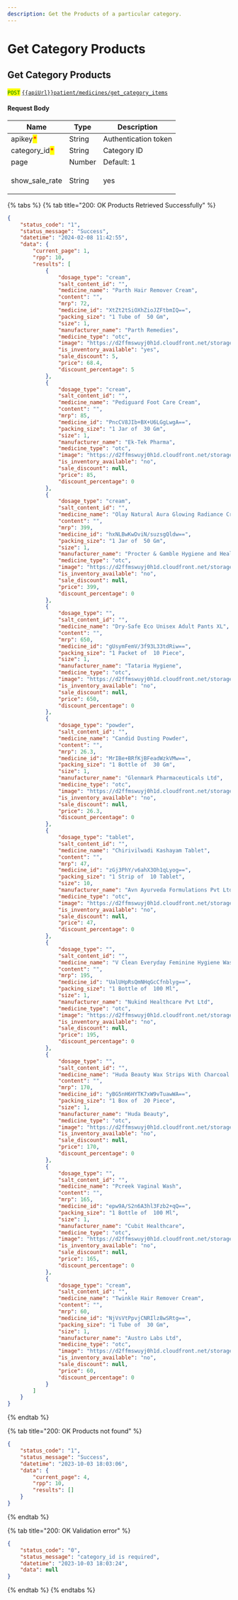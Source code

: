 ```yaml
---
description: Get the Products of a particular category.
---
```


# Get Category Products

## Get Category Products

<mark style="color:green;">`POST`</mark>  [`{{apiUrl}}patient/medicines/get_category_items`](https://api.evitalrx.in/v1/patient/medicines/get_category_items)

#### Request Body

| Name                                           | Type   | Description                                                                                                                                 |
| ---------------------------------------------- | ------ | ------------------------------------------------------------------------------------------------------------------------------------------- |
| apikey<mark style="color:red;">\*</mark>       | String | Authentication token                                                                                                                        |
| category\_id<mark style="color:red;">\*</mark> | String | Category ID                                                                                                                                 |
| page                                           | Number | Default: 1                                                                                                                                  |
| show\_sale\_rate                               | String | <p>yes | no</p><p></p><p>Show the product at discounted rate in price attribute, where price = MRP - Discount.</p><p></p><p>Default: no</p> |

{% tabs %}
{% tab title="200: OK Products Retrieved Successfully" %}
```json
{
    "status_code": "1",
    "status_message": "Success",
    "datetime": "2024-02-08 11:42:55",
    "data": {
        "current_page": 1,
        "rpp": 10,
        "results": [
            {
                "dosage_type": "cream",
                "salt_content_id": "",
                "medicine_name": "Parth Hair Remover Cream",
                "content": "",
                "mrp": 72,
                "medicine_id": "XtZt2tSiOXhZioJZFtbmIQ==",
                "packing_size": "1 Tube of  50 Gm",
                "size": 1,
                "manufacturer_name": "Parth Remedies",
                "medicine_type": "otc",
                "image": "https://d2ffmswuyj0h1d.cloudfront.net/storage/medicines/627b4e20dfae2.jpg",
                "is_inventory_available": "yes",
                "sale_discount": 5,
                "price": 68.4,
                "discount_percentage": 5
            },
            {
                "dosage_type": "cream",
                "salt_content_id": "",
                "medicine_name": "Pediguard Foot Care Cream",
                "content": "",
                "mrp": 85,
                "medicine_id": "PncCV8JIb+BX+U6LGgLwgA==",
                "packing_size": "1 Jar of  30 Gm",
                "size": 1,
                "manufacturer_name": "Ek-Tek Pharma",
                "medicine_type": "otc",
                "image": "https://d2ffmswuyj0h1d.cloudfront.net/storage/medicines/621c9cdeaea85.jpg",
                "is_inventory_available": "no",
                "sale_discount": null,
                "price": 85,
                "discount_percentage": 0
            },
            {
                "dosage_type": "cream",
                "salt_content_id": "",
                "medicine_name": "Olay Natural Aura Glowing Radiance Cream SPF 15",
                "content": "",
                "mrp": 399,
                "medicine_id": "hxNLBwKwDviN/suzsgQldw==",
                "packing_size": "1 Jar of  50 Gm",
                "size": 1,
                "manufacturer_name": "Procter & Gamble Hygiene and Health Care Ltd",
                "medicine_type": "otc",
                "image": "https://d2ffmswuyj0h1d.cloudfront.net/storage/medicines/62186bdce0538.jpg",
                "is_inventory_available": "no",
                "sale_discount": null,
                "price": 399,
                "discount_percentage": 0
            },
            {
                "dosage_type": "",
                "salt_content_id": "",
                "medicine_name": "Dry-Safe Eco Unisex Adult Pants XL",
                "content": "",
                "mrp": 650,
                "medicine_id": "gUsymFemV/3f93L33tdRiw==",
                "packing_size": "1 Packet of  10 Piece",
                "size": 1,
                "manufacturer_name": "Tataria Hygiene",
                "medicine_type": "otc",
                "image": "https://d2ffmswuyj0h1d.cloudfront.net/storage/medicines/6218847788a13.jpg",
                "is_inventory_available": "no",
                "sale_discount": null,
                "price": 650,
                "discount_percentage": 0
            },
            {
                "dosage_type": "powder",
                "salt_content_id": "",
                "medicine_name": "Candid Dusting Powder",
                "content": "",
                "mrp": 26.3,
                "medicine_id": "MrIBe+BRfKjBFeadWzkVMw==",
                "packing_size": "1 Bottle of  30 Gm",
                "size": 1,
                "manufacturer_name": "Glenmark Pharmaceuticals Ltd",
                "medicine_type": "otc",
                "image": "https://d2ffmswuyj0h1d.cloudfront.net/storage/medicines/62395c80da364.jpg",
                "is_inventory_available": "no",
                "sale_discount": null,
                "price": 26.3,
                "discount_percentage": 0
            },
            {
                "dosage_type": "tablet",
                "salt_content_id": "",
                "medicine_name": "Chirivilwadi Kashayam Tablet",
                "content": "",
                "mrp": 47,
                "medicine_id": "zGj3PhY/v6ahX3Oh1qLyog==",
                "packing_size": "1 Strip of  10 Tablet",
                "size": 10,
                "manufacturer_name": "Avn Ayurveda Formulations Pvt Ltd",
                "medicine_type": "otc",
                "image": "https://d2ffmswuyj0h1d.cloudfront.net/storage/medicines/6242dbcd22746.jpg",
                "is_inventory_available": "no",
                "sale_discount": null,
                "price": 47,
                "discount_percentage": 0
            },
            {
                "dosage_type": "",
                "salt_content_id": "",
                "medicine_name": "V Clean Everyday Feminine Hygiene Wash",
                "content": "",
                "mrp": 195,
                "medicine_id": "UalUHpRsQmNHqGcCfnblyg==",
                "packing_size": "1 Bottle of  100 Ml",
                "size": 1,
                "manufacturer_name": "Nukind Healthcare Pvt Ltd",
                "medicine_type": "otc",
                "image": "https://d2ffmswuyj0h1d.cloudfront.net/storage/medicines/622ef1d048b2a.jpg",
                "is_inventory_available": "no",
                "sale_discount": null,
                "price": 195,
                "discount_percentage": 0
            },
            {
                "dosage_type": "",
                "salt_content_id": "",
                "medicine_name": "Huda Beauty Wax Strips With Charcoal Extracts",
                "content": "",
                "mrp": 170,
                "medicine_id": "yBG5nH6HYTK7xW9vTuawWA==",
                "packing_size": "1 Box of  20 Piece",
                "size": 1,
                "manufacturer_name": "Huda Beauty",
                "medicine_type": "otc",
                "image": "https://d2ffmswuyj0h1d.cloudfront.net/storage/medicines/62877ae67ff4e.jpg",
                "is_inventory_available": "no",
                "sale_discount": null,
                "price": 170,
                "discount_percentage": 0
            },
            {
                "dosage_type": "",
                "salt_content_id": "",
                "medicine_name": "Pcreek Vaginal Wash",
                "content": "",
                "mrp": 165,
                "medicine_id": "epw9A/S2n6A3hl3Fzb2+qQ==",
                "packing_size": "1 Bottle of  100 Ml",
                "size": 1,
                "manufacturer_name": "Cubit Healthcare",
                "medicine_type": "otc",
                "image": "https://d2ffmswuyj0h1d.cloudfront.net/storage/medicines/6381dc5fc89c4.jpg",
                "is_inventory_available": "no",
                "sale_discount": null,
                "price": 165,
                "discount_percentage": 0
            },
            {
                "dosage_type": "cream",
                "salt_content_id": "",
                "medicine_name": "Twinkle Hair Remover Cream",
                "content": "",
                "mrp": 60,
                "medicine_id": "NjVsVtPpvjCNRIlz8wSRtg==",
                "packing_size": "1 Tube of  30 Gm",
                "size": 1,
                "manufacturer_name": "Austro Labs Ltd",
                "medicine_type": "otc",
                "image": "https://d2ffmswuyj0h1d.cloudfront.net/storage/medicines/default.jpg",
                "is_inventory_available": "no",
                "sale_discount": null,
                "price": 60,
                "discount_percentage": 0
            }
        ]
    }
}
```
{% endtab %}

{% tab title="200: OK Products not found" %}
```json
{
    "status_code": "1",
    "status_message": "Success",
    "datetime": "2023-10-03 18:03:06",
    "data": {
        "current_page": 4,
        "rpp": 10,
        "results": []
    }
}
```
{% endtab %}

{% tab title="200: OK Validation error" %}
```json
{
    "status_code": "0",
    "status_message": "category_id is required",
    "datetime": "2023-10-03 18:03:24",
    "data": null
}
```
{% endtab %}
{% endtabs %}
